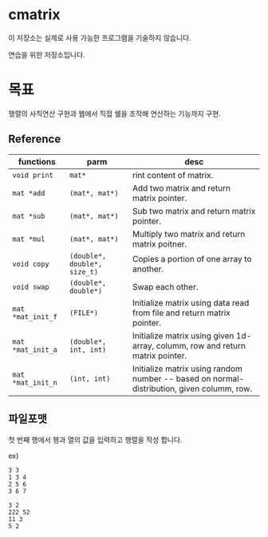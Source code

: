 # cmatrix

이 저장소는 실제로 사용 가능한 프로그램을 기술하지 않습니다.

연습을 위한 저장소입니다.

# 목표
행렬의 사칙연산 구현과 웹에서 직접 쉘을 조작해 연산하는 기능까지 구현.

## Reference
|functions|parm|desc|
|---------|----|----|
|`void print`|`mat*`|rint content of matrix.|
|`mat *add`|`(mat*, mat*)`|Add two matrix and return matrix pointer.|
|`mat *sub`|`(mat*, mat*)`|Sub two matrix and return matrix pointer.|
|`mat *mul`|`(mat*, mat*)`|Multiply two matrix and return matrix poitner.|
|`void copy`|`(double*, double*, size_t)`|Copies a portion of one array to another.|
|`void swap`|`(double*, double*)`|Swap each other.|
|`mat *mat_init_f`|`(FILE*)`|Initialize matrix using data read from file and return matrix pointer.|
|`mat *mat_init_a`|`(double*, int, int)`|Initialize matrix using given 1d-array, columm, row and return matrix pointer.|
|`mat *mat_init_n`|`(int, int)`|Initialize matrix using random number -- based on normal-distribution, given columm, row.|


## 파일포맷
첫 번째 행에서 행과 열의 값을 입력하고
행렬을 작성 합니다.

ex)
```
3 3
1 3 4
2 5 6
3 6 7

3 2
222 52
11 3
5 2
```
